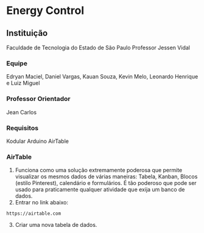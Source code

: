 # Energy Control

## Instituição
Faculdade de Tecnologia do Estado de São Paulo Professor Jessen Vidal

### Equipe
Edryan Maciel, Daniel Vargas, Kauan Souza, Kevin Melo, Leonardo Henrique e Luiz Miguel

### Professor Orientador
Jean Carlos

### Requisitos
Kodular
Arduino
AirTable

### AirTable
1. Funciona como uma solução extremamente poderosa que permite visualizar os mesmos dados de várias maneiras: Tabela, Kanban, Blocos (estilo Pinterest), calendário e formulários. É tão poderoso que pode ser usado para praticamente qualquer atividade que exija um banco de dados.
2. Entrar no link abaixo: 
```
https://airtable.com
```
3. Criar uma nova tabela de dados.

